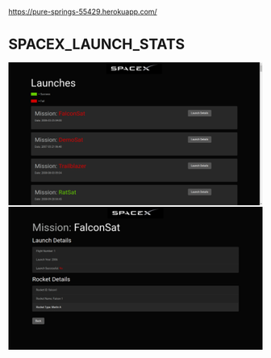https://pure-springs-55429.herokuapp.com/

# SPACEX_LAUNCH_STATS

![Screenshot](screenshot1.png)
![Screenshot](screenshot2.png)

